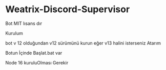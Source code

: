 # Weatrix-Discord-Supervisor

Bot MIT lısans dır

Kurulum

bot v 12 olduğundan v12 sürümünü kurun eğer v13 halini isterseniz Atarım

Botun İçinde Başlat.bat var 

Node 16 kuruluOlması Gerekir

